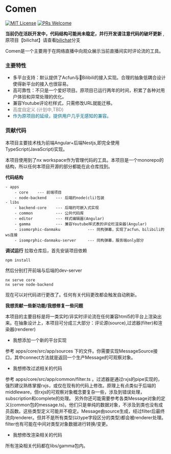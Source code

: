 # Comen

[![MIT License](https://img.shields.io/npm/l/isomorphic-danmaku.svg)](https://github.com/3Shain/isomorphic-danmaku/LICENSE)
[![PRs Welcome](https://img.shields.io/badge/PRs-welcome-brightgreen.svg)](http://makeapullrequest.com)

**当前仍在活跃开发中，代码结构可能尚未稳定，并行开发请注意代码的破坏更新** , 原项目【bilichat】请查看[bilichat](https://github.com/3Shain/Comen/tree/bilichat)分支

Comen是一个主要用于在网络直播中向观众展示当前直播间实时评论流的工具。

### 主要特性
* 多平台支持：默认提供了Acfun与Bilibili的接入实现。合理的抽象低耦合设计使得新平台的接入也很容易。
* 高可靠性：不只是一个爱好项目。原项目已运行两年的时间，积累了各种对用户体验和异常处理的优化。
* 兼容Youtube评论栏样式，只需修改URL就能迁移。
* <span style="color:#7f7f7f">高度自定义 (计划中,TBD)</span>
* <span style="color:#006c91">作为原项目的延续，提供用户几乎无感知的兼容。</span>


### 贡献代码

本项目主要技术栈为前端Angular+后端Nestjs,即完全使用TypeScript(JavaScript)实现。

本项目使用到了nx workspace作为管理代码的工具。本项目是一个monorepo的结构，所以任何本项目开源的部分都能在此仓库找到。

**代码结构**
```
- apps
    - core    --- 前端项目
    - node-backend    --- 后端的node(cli)包装
- libs
    - backend-core    --- 后端的可嵌入式实现
    - common          --- 公共代码库
    - editor          --- 样式编辑器(Angular)
    - gamma           --- 兼容Youtube样式表的评论栏渲染器(Angular)
    - isomorphic-danmaku            --- 同构弹幕，实现了acfun、bilibili的ws连接
    - isomprphic-danmaku-server     --- 同构弹幕，服务端only部分
```

**调试运行**
拉取仓库后，首先安装项目依赖
```sh
npm install
```

然后分别打开前端与后端的dev-server
```
nx serve core
nx serve node-backend
```

现在可以对代码进行更改了。任何有关代码更改都会触发自动刷新。

**我想贡献一些新功能/我想修复一些问题**

本项目的主要目标是将一类实时/非实时评论流在任何兼容html5的平台上渲染出来。在抽象设计上，本项目可分成三大部分：评论源(source),过滤器(filter)和渲染器(renderer)

* 我想添加一个新的平台实现

参考 apps/core/src/app/sources 下的文件。你需要实现MessageSource接口，其中connect方法就是返回一个生产Message的可观察对象。

* 我想修改过滤相关的代码
    
参考 apps/core/src/app/common/filter.ts 。过滤器是通过rxjs的pipe实现的，强烈建议熟练掌握rxjs，或仅在现有的代码上修改。原理上有点类似于后端的middleware，但rxjs的可观察对象概念要复杂一些，涉及到错误处理，subscription和complete的处理。
        另外你还可能需要参考各类Message对象的定义(common包的message.ts)。他们只是单纯的数据对象，不涉及到类也没有成员函数。这些类型定义可能并不稳定。Message由source生成，经过filter后最终流向renderer。但并不是所有类型(以type字段区分的类型)都会被renderer处理。filter也有可能在中间对类型对象数据进行转换/变更。


* 我想修改渲染相关的代码

所有渲染相关代码都在libs/gamma包内。